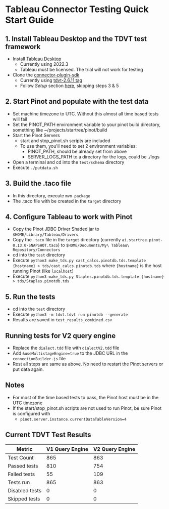 # Tableau Connector Testing Quick Start Guide

## 1. Install Tableau Desktop and the TDVT test framework
- Install [Tableau Desktop](https://www.tableau.com/products/desktop)
    - Currently using 2022.3
    - Tableau must be licensed. The trial will not work for testing
- Clone the [connector-plugin-sdk](https://github.com/tableau/connector-plugin-sdk)
    - Currently using [tdvt-2.6.11 tag](https://github.com/tableau/connector-plugin-sdk/releases/tag/tdvt-2.6.11) 
    - Follow _Setup_ section [here](https://tableau.github.io/connector-plugin-sdk/docs/tdvt), skipping steps 3 & 5

## 2. Start Pinot and populate with the test data
- Set machine timezone to UTC. Without this almost all time based tests will fail
- Set the PINOT_PATH environment variable to your pinot build directory, something like ~/projects/startree/pinot/build
- Start the Pinot Servers
	- start and stop_pinot.sh scripts are included
	- To use them, you'll need to set 2 environment variables:
		- PINOT_PATH, should be already set from above
		- SERVER_LOGS_PATH to a directory for the logs, could be ./logs
- Open a terminal and cd into the `test/schema` directory
- Execute `./putdata.sh`

## 3. Build the .taco file
- In this directory, execute `mvn package`
- The .taco file with be created in the `target` directory

## 4. Configure Tableau to work with Pinot
- Copy the Pinot JDBC Driver Shaded jar to `$HOME/Library/Tableau/Drivers`
- Copy the `.taco` file in the `target` directory (currently `ai.startree.pinot-0.13.0-SNAPSHOT.taco`) to `$HOME/Documents/My\ Tableau\ Repository/Connectors`
- cd into the `test` directory
- Execute `python3 make_tds.py cast_calcs.pinotdb.tds.template {hostname} > tds/cast_calcs.pinotdb.tds` where `{hostname}` is the host running Pinot (like `localhost`)
- Execute `python3 make_tds.py Staples.pinotdb.tds.template {hostname} > tds/Staples.pinotdb.tds`

## 5. Run the tests
- cd into the `test` directory
- Execute `python3 -m tdvt.tdvt run pinotdb --generate`
- Results are saved in `test_results_combined.csv`


## Running tests for V2 query engine
- Replace the `dialect.tdd` file with `dialectV2.tdd` file
- Add `&useMultistageEngine=true` to the JDBC URL in the `connectionBuilder.js` file
- Rest all steps are same as above. No need to restart the Pinot servers or put data again.

## Notes
- For most of the time based tests to pass, the Pinot host must be in the UTC timezone
- If the start/stop_pinot.sh scripts are not used to run Pinot, be sure Pinot is configured with
    - `pinot.server.instance.currentDataTableVersion=4`

## Current TDVT Test Results

| Metric          | V1 Query Engine | V2 Query Engine |
|-----------------|-----------------|-----------------|
| Test Count      | 865             | 863             |
| Passed tests    | 810             | 754             |
| Failed tests    | 55              | 109             |
| Tests run       | 865             | 863             |
| Disabled tests  | 0               | 0               |
| Skipped tests   | 0               | 0               |

